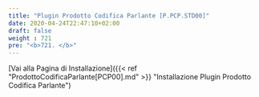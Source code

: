 ```yaml
---
title: "Plugin Prodotto Codifica Parlante [P.PCP.STD00]"
date: 2020-04-24T22:47:10+02:00
draft: false
weight : 721
pre: "<b>721. </b>"
---
```


[Vai alla Pagina di Installazione]({{< ref "ProdottoCodificaParlante[PCP00].md" >}} "Installazione Plugin Prodotto Codifica Parlante")
